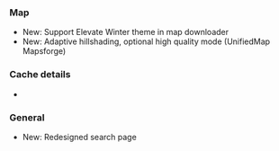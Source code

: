 ### Map
- New: Support Elevate Winter theme in map downloader
- New: Adaptive hillshading, optional high quality mode (UnifiedMap Mapsforge)

### Cache details
- 

### General
- New: Redesigned search page
